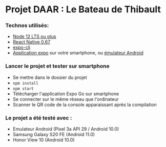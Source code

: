 # Projet DAAR : Le Bateau de Thibault

### Technos utilisés:
 - [Node 12 LTS ou plus](https://nodejs.org/en/download/)  
 - [React Native 0.67](https://reactnative.dev/)  
 - [expo-cli](https://docs.expo.dev/)  
 -  [Application   expo](https://play.google.com/store/apps/details?id=host.exp.exponent&hl=fr&gl=US)   sur votre smartphone, ou [émulateur    Android](https://developer.android.com/studio?hl=fr&gclid=CjwKCAiA55mPBhBOEiwANmzoQlnE-9f-MfT0YpYKQuikSza19PLg4UDl6Yee9721WaYHrnr58TRk1RoCvRcQAvD_BwE&gclsrc=aw.ds)
 
###  Lancer le projet et tester sur smartphone
 - Se mettre dans le dossier du projet 
 - ```npm install``` 
 - ```npm start``` 
 - Télécharger l'application Expo Go sur smartphone 
 - Se connecter sur le même réseau que l'ordinateur  
 - Scanner le QR code de la console apparaissant après la compilation

### Le projet a été testé avec : 
- Emulateur Android (Pixel 3a API 29 / Android 10.0) 
- Samsung Galaxy S20 FE (Android 11.0) 
- Honor View 10 (Android 10.0) 

